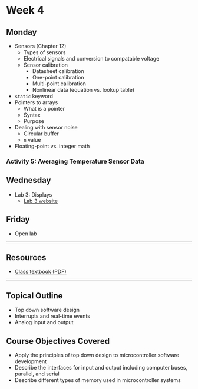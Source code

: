 # Week 4

## Monday
- Sensors (Chapter 12)
  - Types of sensors
  - Electrical signals and conversion to compatable voltage
  - Sensor calibration
    - Datasheet calibration
    - One-point calibration
    - Multi-point calibration
    - Nonlinear data (equation vs. lookup table)
- `static` keyword
- Pointers to arrays
  - What is a pointer
  - Syntax
  - Purpose
- Dealing with sensor noise
  - Circular buffer
  - `n` value
- Floating-point vs. integer math

### Activity 5: Averaging Temperature Sensor Data

## Wednesday
- Lab 3: Displays
  - [Lab 3 website](https://doctor-pasquale.com/microcontrollers-lab-3/)

## Friday
- Open lab

---

## Resources
- [Class textbook (PDF)](https://doctor-pasquale.com/wp-content/uploads/2021/02/The-Yellow-Book.pdf)

---

## Topical Outline
- Top down software design
- Interrupts and real-time events
- Analog input and output

## Course Objectives Covered
- Apply the principles of top down design to microcontroller software development
- Describe the interfaces for input and output including computer buses, parallel, and serial
- Describe different types of memory used in microcontroller systems
